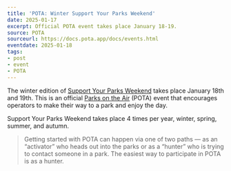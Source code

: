 ```yaml
---
title: 'POTA: Winter Support Your Parks Weekend'
date: 2025-01-17
excerpt: Official POTA event takes place January 18-19.
source: POTA
sourceurl: https://docs.pota.app/docs/events.html
eventdate: 2025-01-18
tags:
- post
- event
- POTA
---
```

The winter edition of [Support Your Parks Weekend](https://docs.pota.app/docs/events.html) takes place January 18th and 19th. This is an official [Parks on the Air](https://parksontheair.com/) (POTA) event that encourages operators to make their way to a park and enjoy the day.  

Support Your Parks Weekend takes place 4 times per year, winter, spring, summer, and autumn.

> Getting started with POTA can happen via one of two paths — as an “activator” who heads out into the parks or as a “hunter” who is trying to contact someone in a park. The easiest way to participate in POTA is as a hunter.